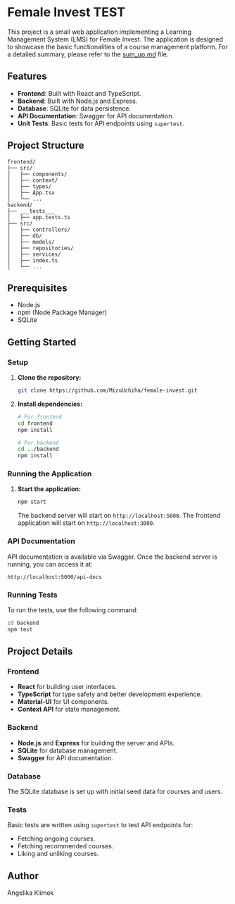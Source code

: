 # Female Invest TEST

This project is a small web application implementing a Learning Management System (LMS) for Female Invest. The application is designed to showcase the basic functionalities of a course management platform.
For a detailed summary, please refer to the [sum_up.md](./sum_up.md) file.

## Features

- **Frontend**: Built with React and TypeScript.
- **Backend**: Built with Node.js and Express.
- **Database**: SQLite for data persistence.
- **API Documentation**: Swagger for API documentation.
- **Unit Tests**: Basic tests for API endpoints using `supertest`.

## Project Structure

```
frontend/
├── src/
│   ├── components/
│   ├── context/
│   ├── types/
│   ├── App.tsx
│   └── ...
backend/
├── ___tests___
│   ├── app.tests.ts
├── src/
│   ├── controllers/
│   ├── db/
│   ├── models/
│   ├── repositories/
│   ├── services/
│   ├── index.ts
│   └── ...

```

## Prerequisites

- Node.js
- npm (Node Package Manager)
- SQLite

## Getting Started

### Setup

1. **Clone the repository:**

   ```bash
   git clone https://github.com/MizuUchiha/female-invest.git
   ```

2. **Install dependencies:**

   ```bash
   # For frontend
   cd frontend
   npm install

   # For backend
   cd ../backend
   npm install
   ```

### Running the Application

1. **Start the application:**

   ```bash
   npm start
   ```

   The backend server will start on `http://localhost:5000`.
   The frontend application will start on `http://localhost:3000`.

### API Documentation

API documentation is available via Swagger. Once the backend server is running, you can access it at:

```
http://localhost:5000/api-docs
```

### Running Tests

To run the tests, use the following command:

```bash
cd backend
npm test
```

## Project Details

### Frontend

- **React** for building user interfaces.
- **TypeScript** for type safety and better development experience.
- **Material-UI** for UI components.
- **Context API** for state management.

### Backend

- **Node.js** and **Express** for building the server and APIs.
- **SQLite** for database management.
- **Swagger** for API documentation.

### Database

The SQLite database is set up with initial seed data for courses and users.

### Tests

Basic tests are written using `supertest` to test API endpoints for:
- Fetching ongoing courses.
- Fetching recommended courses.
- Liking and unliking courses.


## Author

Angelika Klimek
